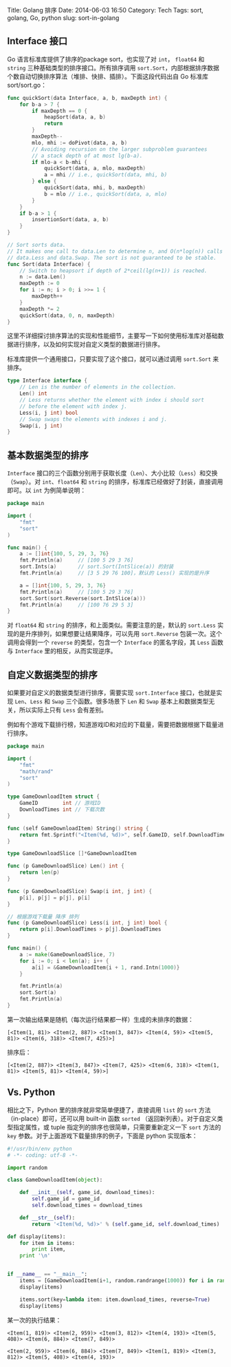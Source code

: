 Title: Golang 排序
Date: 2014-06-03 16:50
Category: Tech
Tags: sort, golang, Go, python
slug: sort-in-golang

## Interface 接口

Go 语言标准库提供了排序的package sort，也实现了对 `int`， `float64` 和 `string` 三种基础类型的排序接口。所有排序调用 `sort.Sort`，内部根据排序数据个数自动切换排序算法（堆排、快排、插排）。下面这段代码出自 Go 标准库 sort/sort.go：

```go
func quickSort(data Interface, a, b, maxDepth int) {
    for b-a > 7 {
        if maxDepth == 0 {
            heapSort(data, a, b)
            return
        }
        maxDepth--
        mlo, mhi := doPivot(data, a, b)
        // Avoiding recursion on the larger subproblem guarantees
        // a stack depth of at most lg(b-a).
        if mlo-a < b-mhi {
            quickSort(data, a, mlo, maxDepth)
            a = mhi // i.e., quickSort(data, mhi, b)
        } else {
            quickSort(data, mhi, b, maxDepth)
            b = mlo // i.e., quickSort(data, a, mlo)
        }
    }
    if b-a > 1 {
        insertionSort(data, a, b)
    }
}

// Sort sorts data.
// It makes one call to data.Len to determine n, and O(n*log(n)) calls to
// data.Less and data.Swap. The sort is not guaranteed to be stable.
func Sort(data Interface) {
    // Switch to heapsort if depth of 2*ceil(lg(n+1)) is reached.
    n := data.Len()
    maxDepth := 0
    for i := n; i > 0; i >>= 1 {
        maxDepth++
    }
    maxDepth *= 2
    quickSort(data, 0, n, maxDepth)
}
```

这里不详细探讨排序算法的实现和性能细节，主要写一下如何使用标准库对基础数据进行排序，以及如何实现对自定义类型的数据进行排序。

标准库提供一个通用接口，只要实现了这个接口，就可以通过调用 `sort.Sort` 来排序。

```go
type Interface interface {
	// Len is the number of elements in the collection.
	Len() int
	// Less returns whether the element with index i should sort
	// before the element with index j.
	Less(i, j int) bool
	// Swap swaps the elements with indexes i and j.
	Swap(i, j int)
}
```

## 基本数据类型的排序

`Interface` 接口的三个函数分别用于获取长度（`Len`）、大小比较（`Less`）和交换（`Swap`）。对 `int`、`float64` 和 `string` 的排序，标准库已经做好了封装，直接调用即可。以 `int` 为例简单说明：

```go
package main                                                                                                                                                                                                 

import (
    "fmt"
    "sort"
)

func main() {
    a := []int{100, 5, 29, 3, 76} 
    fmt.Println(a)     // [100 5 29 3 76]
    sort.Ints(a)       // sort.Sort(IntSlice(a)) 的封装
    fmt.Println(a)     // [3 5 29 76 100]，默认的 Less() 实现的是升序

    a = []int{100, 5, 29, 3, 76} 
    fmt.Println(a)     // [100 5 29 3 76]
    sort.Sort(sort.Reverse(sort.IntSlice(a)))
    fmt.Println(a)     // [100 76 29 5 3]
}
```

对 `float64` 和 `string` 的排序，和上面类似。需要注意的是，默认的 `sort.Less` 实现的是升序排列，如果想要让结果降序，可以先用 `sort.Reverse` 包装一次。这个调用会得到一个 `reverse` 的类型，包含一个 `Interface` 的匿名字段，其 `Less` 函数与 `Interface` 里的相反，从而实现逆序。

## 自定义数据类型的排序

如果要对自定义的数据类型进行排序，需要实现 `sort.Interface` 接口，也就是实现 `Len`、`Less` 和 `Swap` 三个函数。很多场景下 `Len` 和 `Swap` 基本上和数据类型无关，所以实际上只有 `Less` 会有差别。

例如有个游戏下载排行榜，知道游戏ID和对应的下载量，需要把数据根据下载量进行排序。

```go
package main

import (
	"fmt"
	"math/rand"
	"sort"
)

type GameDownloadItem struct {
	GameID        int // 游戏ID
	DownloadTimes int // 下载次数
}

func (self GameDownloadItem) String() string {
    return fmt.Sprintf("<Item(%d, %d)>", self.GameID, self.DownloadTimes)
}

type GameDownloadSlice []*GameDownloadItem

func (p GameDownloadSlice) Len() int {
	return len(p)
}

func (p GameDownloadSlice) Swap(i int, j int) {
	p[i], p[j] = p[j], p[i]
}

// 根据游戏下载量 降序 排列
func (p GameDownloadSlice) Less(i int, j int) bool {
	return p[i].DownloadTimes > p[j].DownloadTimes
}

func main() {
	a := make(GameDownloadSlice, 7)
	for i := 0; i < len(a); i++ {
		a[i] = &GameDownloadItem{i + 1, rand.Intn(1000)}
	}

	fmt.Println(a)
	sort.Sort(a)
	fmt.Println(a)
}
```

第一次输出结果是随机（每次运行结果都一样）生成的未排序的数据：

```text
[<Item(1, 81)> <Item(2, 887)> <Item(3, 847)> <Item(4, 59)> <Item(5, 81)> <Item(6, 318)> <Item(7, 425)>]
```

排序后：

```text
[<Item(2, 887)> <Item(3, 847)> <Item(7, 425)> <Item(6, 318)> <Item(1, 81)> <Item(5, 81)> <Item(4, 59)>]
```

## Vs. Python

相比之下，Python 里的排序就非常简单便捷了，直接调用 `list` 的 `sort` 方法（in-place）即可，还可以用 built-in 函数 `sorted` （返回新列表）。对于自定义类型指定属性，或 tuple 指定列的排序也很简单，只需要重新定义一下 `sort` 方法的 `key` 参数。对于上面游戏下载量排序的例子，下面是 python 实现版本：

```python
#!/usr/bin/env python                                                                                                                                                                                        
# -*- coding: utf-8 -*-

import random

class GameDownloadItem(object):

    def __init__(self, game_id, download_times):
        self.game_id = game_id
        self.download_times = download_times

    def __str__(self):
        return '<Item(%d, %d)>' % (self.game_id, self.download_times)

def display(items):
    for item in items:
        print item,
    print '\n'


if __name__ == "__main__":
    items = [GameDownloadItem(i+1, random.randrange(1000)) for i in range(7)]
    display(items)

    items.sort(key=lambda item: item.download_times, reverse=True)
    display(items)
```

某一次的执行结果：

```text
<Item(1, 819)> <Item(2, 959)> <Item(3, 812)> <Item(4, 193)> <Item(5, 408)> <Item(6, 884)> <Item(7, 849)> 

<Item(2, 959)> <Item(6, 884)> <Item(7, 849)> <Item(1, 819)> <Item(3, 812)> <Item(5, 408)> <Item(4, 193)> 
```

